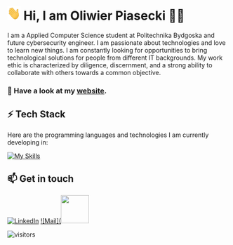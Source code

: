 
# <img src="https://raw.githubusercontent.com/ABSphreak/ABSphreak/master/gifs/Hi.gif" height="32px" width="30px"> Hi, I am Oliwier Piasecki 👨‍💻

I am a Applied Computer Science student at Politechnika Bydgoska and future cybersecurity engineer. I am passionate about technologies and love to learn new things.
I am constantly looking for opportunities to bring technological solutions for people from different IT backgrounds. My work ethic is characterized by diligence, discernment, and a strong ability to collaborate with others towards a common objective. 

### 🔭 Have a look at my [website](http://piaseckioliwier.com/).


## ⚡ Tech Stack

Here are the programming languages and technologies I am currently developing in:

  
[![My Skills](https://skillicons.dev/icons?i=c,cpp,py,java,git,mysql,html,css,js,nodejs,powershell,linux)](http://piaseckioliwier.com/)
  

## 📫 Get in touch
[![LinkedIn](https://skillicons.dev/icons?i=linkedin)](https://www.linkedin.com/in/oliwierpiasecki/)
[![Mail](<img src="https://i.imgur.com/MhQXBaW.png" width="64" height="64">](mailto:piaseckioliwier@gmail.com)




![visitors](https://visitor-badge.glitch.me/badge?page_id=piaseckioliwier/piaseckioliwier)


 
